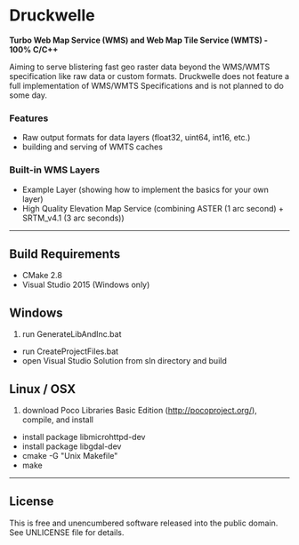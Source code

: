# Druckwelle #

**Turbo Web Map Service (WMS) and Web Map Tile Service (WMTS) - 100% C/C++**

Aiming to serve blistering fast geo raster data beyond the WMS/WMTS specification like raw data or custom formats.
Druckwelle does not feature a full implementation of WMS/WMTS Specifications and is not planned to do some day.

### Features ###

 * Raw output formats for data layers (float32, uint64, int16, etc.)
 * building and serving of WMTS caches

### Built-in WMS Layers ###

 * Example Layer (showing how to implement the basics for your own layer)
 * High Quality Elevation Map Service (combining ASTER (1 arc second) + SRTM_v4.1 (3 arc seconds))

---

## Build Requirements ##

 * CMake 2.8
 * Visual Studio 2015 (Windows only)

## Windows ##

 1. run GenerateLibAndInc.bat
 * run CreateProjectFiles.bat
 * open Visual Studio Solution from sln directory and build

## Linux / OSX ##

 1. download Poco Libraries Basic Edition (http://pocoproject.org/), compile, and install
 * install package libmicrohttpd-dev
 * install package libgdal-dev
 * cmake -G "Unix Makefile"
 * make

---

## License ##

This is free and unencumbered software released into the public domain. See UNLICENSE file for details.
